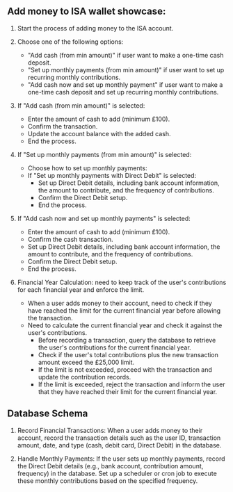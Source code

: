 ## Add money to ISA wallet showcase:

1. Start the process of adding money to the ISA account.

2. Choose one of the following options:

   - "Add cash (from min amount)" if user want to make a one-time cash deposit.
   - "Set up monthly payments (from min amount)" if user want to set up recurring monthly contributions.
   - "Add cash now and set up monthly payment" if user want to make a one-time cash deposit and set up recurring monthly contributions.

3. If "Add cash (from min amount)" is selected:

   - Enter the amount of cash to add (minimum £100).
   - Confirm the transaction.
   - Update the account balance with the added cash.
   - End the process.

4. If "Set up monthly payments (from min amount)" is selected:

   - Choose how to set up monthly payments:
   - If "Set up monthly payments with Direct Debit" is selected:
     - Set up Direct Debit details, including bank account information, the amount to contribute, and the frequency of contributions.
     - Confirm the Direct Debit setup.
     - End the process.

5. If "Add cash now and set up monthly payments" is selected:

   - Enter the amount of cash to add (minimum £100).
   - Confirm the cash transaction.
   - Set up Direct Debit details, including bank account information, the amount to contribute, and the frequency of contributions.
   - Confirm the Direct Debit setup.
   - End the process.

6. Financial Year Calculation: need to keep track of the user's contributions for each financial year and enforce the limit.

   - When a user adds money to their account, need to check if they have reached the limit for the current financial year before allowing the transaction.
   - Need to calculate the current financial year and check it against the user's contributions.
     - Before recording a transaction, query the database to retrieve the user's contributions for the current financial year.
     - Check if the user's total contributions plus the new transaction amount exceed the £25,000 limit.
     - If the limit is not exceeded, proceed with the transaction and update the contribution records.
     - If the limit is exceeded, reject the transaction and inform the user that they have reached their limit for the current financial year.

## Database Schema

1. Record Financial Transactions:
   When a user adds money to their account, record the transaction details such as the user ID, transaction amount, date, and type (cash, debit card, Direct Debit) in the database.

2. Handle Monthly Payments:
   If the user sets up monthly payments, record the Direct Debit details (e.g., bank account, contribution amount, frequency) in the database.
   Set up a scheduler or cron job to execute these monthly contributions based on the specified frequency.
